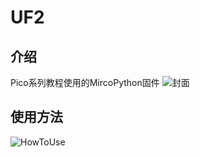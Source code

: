 # UF2
## 介绍
Pico系列教程使用的MircoPython固件
![封面](https://github.com/waveshareteam/Pico_MircoPython_Examples/blob/main/00_UF2/image/cover.jpg)
## 使用方法
![HowToUse](https://github.com/waveshareteam/Pico_MircoPython_Examples/blob/main/00_UF2/image/MicroPython.gif)
